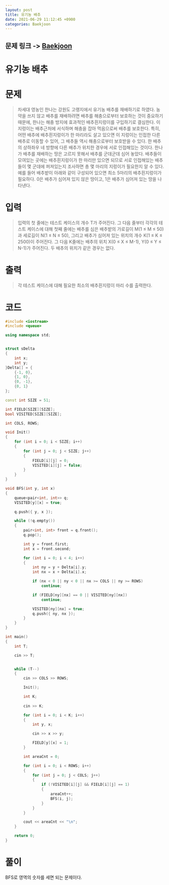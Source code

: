 ```yaml
---
layout: post
title: 유기농 배추
date: 2021-06-29 11:12:45 +0900
categories: Baekjoon
---
```


## 문제 링크 -> [Baekjoon](https://www.acmicpc.net/problem/1012)
# 유기농 배추

# 문제
> 차세대 영농인 한나는 강원도 고랭지에서 유기농 배추를 재배하기로 하였다. 농약을 쓰지 않고 배추를 재배하려면 배추를 해충으로부터 보호하는 것이 중요하기 때문에, 한나는 해충 방지에 효과적인 배추흰지렁이를 구입하기로 결심한다. 이 지렁이는 배추근처에 서식하며 해충을 잡아 먹음으로써 배추를 보호한다. 특히, 어떤 배추에 배추흰지렁이가 한 마리라도 살고 있으면 이 지렁이는 인접한 다른 배추로 이동할 수 있어, 그 배추들 역시 해충으로부터 보호받을 수 있다. 한 배추의 상하좌우 네 방향에 다른 배추가 위치한 경우에 서로 인접해있는 것이다. 한나가 배추를 재배하는 땅은 고르지 못해서 배추를 군데군데 심어 놓았다. 배추들이 모여있는 곳에는 배추흰지렁이가 한 마리만 있으면 되므로 서로 인접해있는 배추들이 몇 군데에 퍼져있는지 조사하면 총 몇 마리의 지렁이가 필요한지 알 수 있다. 예를 들어 배추밭이 아래와 같이 구성되어 있으면 최소 5마리의 배추흰지렁이가 필요하다. 0은 배추가 심어져 있지 않은 땅이고, 1은 배추가 심어져 있는 땅을 나타낸다.

# 입력
> 입력의 첫 줄에는 테스트 케이스의 개수 T가 주어진다. 그 다음 줄부터 각각의 테스트 케이스에 대해 첫째 줄에는 배추를 심은 배추밭의 가로길이 M(1 ≤ M ≤ 50)과 세로길이 N(1 ≤ N ≤ 50), 그리고 배추가 심어져 있는 위치의 개수 K(1 ≤ K ≤ 2500)이 주어진다. 그 다음 K줄에는 배추의 위치 X(0 ≤ X ≤ M-1), Y(0 ≤ Y ≤ N-1)가 주어진다. 두 배추의 위치가 같은 경우는 없다.

# 출력
> 각 테스트 케이스에 대해 필요한 최소의 배추흰지렁이 마리 수를 출력한다.


# 코드
```C++
#include <iostream>
#include <queue>

using namespace std;


struct sDelta
{
	int x;
	int y;
}Delta[] = {
	{-1, 0},
	{1, 0},
	{0, -1},
	{0, 1}
};

const int SIZE = 51;

int FIELD[SIZE][SIZE];
bool VISITED[SIZE][SIZE];

int COLS, ROWS;

void Init()
{
	for (int i = 0; i < SIZE; i++)
	{
		for (int j = 0; j < SIZE; j++)
		{
			FIELD[i][j] = 0;
			VISITED[i][j] = false;
		}
	}
}

void BFS(int y, int x)
{
	queue<pair<int, int>> q;
	VISITED[y][x] = true;

	q.push({ y, x });

	while (!q.empty())
	{
		pair<int, int> front = q.front();
		q.pop();

		int y = front.first;
		int x = front.second;

		for (int i = 0; i < 4; i++)
		{
			int ny = y + Delta[i].y;
			int nx = x + Delta[i].x;

			if (nx < 0 || ny < 0 || nx >= COLS || ny >= ROWS)
				continue;

			if (FIELD[ny][nx] == 0 || VISITED[ny][nx])
				continue;

			VISITED[ny][nx] = true;
			q.push({ ny, nx });
		}
	}
}

int main()
{
	int T;

	cin >> T;


	while (T--)
	{
		cin >> COLS >> ROWS;

		Init();

		int K;
		
		cin >> K;

		for (int i = 0; i < K; i++)
		{
			int y, x;

			cin >> x >> y;

			FIELD[y][x] = 1;
		}

		int areaCnt = 0;

		for (int i = 0; i < ROWS; i++)
		{
			for (int j = 0; j < COLS; j++)
			{
				if (!VISITED[i][j] && FIELD[i][j] == 1)
				{
					areaCnt++;
					BFS(i, j);
				}
			}
		}

		cout << areaCnt << "\n";
	}

	return 0;
}
```

# 풀이
BFS로 영역의 숫자를 세면 되는 문제이다.